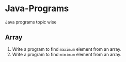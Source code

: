 # Java-Programs
Java programs topic wise

## Array
1. Write a program to find `maximum` element from an array.
2. Write a program to find `minimum` element from an array.
